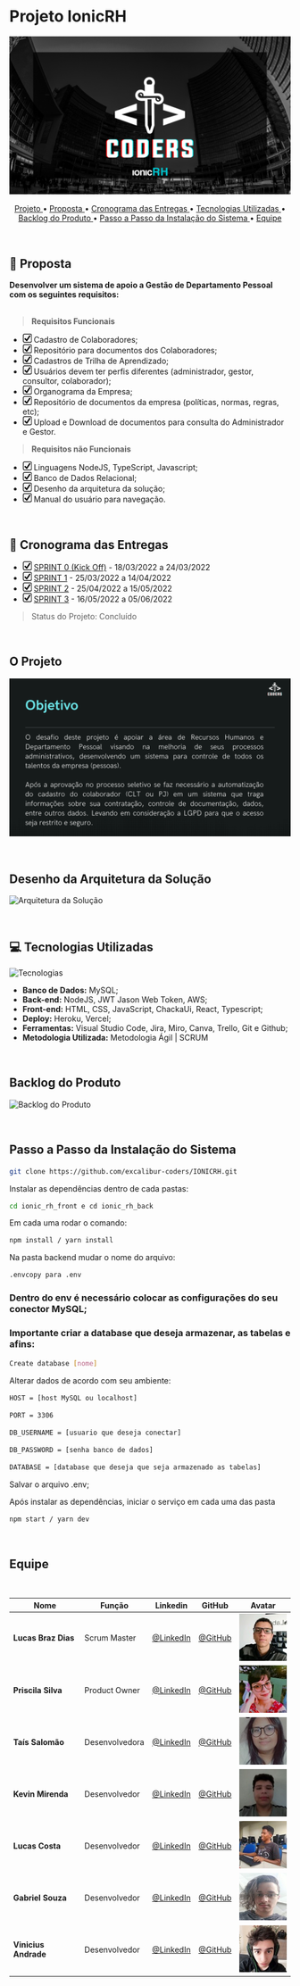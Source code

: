 # Projeto IonicRH

![Equipe ExcaliburCoders](./docs/readme/apresentação.png)

<p align="center">
  <a href ="#o-projeto"> Projeto </a>  • 
  <a href ="#dart-proposta"> Proposta </a>  • 
  <a href ="#calendar-cronograma-das-entregas"> Cronograma das Entregas </a>  • 
  <a href ="#-tecnologias-utilizadas"> Tecnologias Utilizadas </a>  • 
  <a href ="#backlog-do-produto">Backlog do Produto </a>  •
  <a href ="#passo-a-passo-da-instalação-do-sistema">Passo a Passo da Instalação do Sistema </a>  •
  <a href ="#equipe"> Equipe </a> 
</p>

<br>
 
## :dart: Proposta

**Desenvolver um sistema de apoio a Gestão de Departamento Pessoal com os seguintes requisitos:**<br><br>

> **Requisitos Funcionais**

- ![feito](./docs/readme/check.jpeg) Cadastro de Colaboradores;
- ![feito](./docs/readme/check.jpeg) Repositório para documentos dos Colaboradores;
- ![feito](./docs/readme/check.jpeg) Cadastros de Trilha de Aprendizado;
- ![feito](./docs/readme/check.jpeg) Usuários devem ter perfis diferentes (administrador, gestor, consultor, colaborador);
- ![feito](./docs/readme/check.jpeg) Organograma da Empresa;
- ![feito](./docs/readme/check.jpeg) Repositório de documentos da empresa (políticas, normas, regras, etc);
- ![feito](./docs/readme/check.jpeg) Upload e Download de documentos para consulta do Administrador e Gestor.
  <br>

> **Requisitos não Funcionais**
- ![feito](./docs/readme/check.jpeg) Linguagens NodeJS, TypeScript, Javascript;
- ![feito](./docs/readme/check.jpeg) Banco de Dados Relacional;
- ![feito](./docs/readme/check.jpeg) Desenho da arquitetura da solução;
- ![feito](./docs/readme/check.jpeg) Manual do usuário para navegação.

<br>


## :calendar: Cronograma das Entregas

- ![feito](./docs/readme/check.jpeg) [SPRINT 0 (Kick Off)](https://github.com/excalibur-coders/IONICRH/releases/tag/sprint0) - 18/03/2022 a 24/03/2022
- ![feito](./docs/readme/check.jpeg) [SPRINT 1](https://github.com/excalibur-coders/IONICRH/releases/tag/sprint1) - 25/03/2022 a 14/04/2022
- ![feito](./docs/readme/check.jpeg) [SPRINT 2](https://github.com/excalibur-coders/IONICRH/releases/tag/sprint2) - 25/04/2022 a 15/05/2022
- ![feito](./docs/readme/check.jpeg) [SPRINT 3](https://github.com/excalibur-coders/IONICRH/releases/tag/sprint3) - 16/05/2022 a 05/06/2022


> Status do Projeto: Concluído

<br>

## O Projeto

![Objetivo](./docs/readme/objetivo.png)


<br>

## Desenho da Arquitetura da Solução
![Arquitetura da Solução](https://user-images.githubusercontent.com/80925387/172069548-02a4951d-824e-4601-b615-7a8d0d779b23.png)


<br>

## 💻 Tecnologias Utilizadas

![Tecnologias](https://user-images.githubusercontent.com/80925387/172288128-a18d6293-6c99-45f2-9bb6-d66fc0d2139e.png)




- **Banco de Dados:** MySQL;
- **Back-end:** NodeJS, JWT Jason Web Token, AWS;
- **Front-end:** HTML, CSS, JavaScript, ChackaUi, React, Typescript;
- **Deploy:** Heroku, Vercel;
- **Ferramentas:** Visual Studio Code, Jira, Miro, Canva, Trello, Git e Github;
- **Metodologia Utilizada:** Metodologia Ágil | SCRUM


<br>

## Backlog do Produto
![Backlog do Produto](https://user-images.githubusercontent.com/80925387/172054810-1a668f26-35cc-4353-ab1d-3aece45fc4ea.png)




<br>

## Passo a Passo da Instalação do Sistema

```bash
git clone https://github.com/excalibur-coders/IONICRH.git
```

Instalar as dependências dentro de cada pastas:

```bash
cd ionic_rh_front e cd ionic_rh_back
```

Em cada uma rodar o comando:

```bash
npm install / yarn install
```

Na pasta backend mudar o nome do arquivo:

```bash
.envcopy para .env
```

### Dentro do env é necessário colocar as configurações do seu conector MySQL;

### Importante criar a database que deseja armazenar, as tabelas e afins:

```bash
Create database [nome]
```

Alterar dados de acordo com seu ambiente:

```bash
HOST = [host MySQL ou localhost]
```

```bash
PORT = 3306
```

```bash
DB_USERNAME = [usuario que deseja conectar]
```

```bash
DB_PASSWORD = [senha banco de dados]
```

```bash
DATABASE = [database que deseja que seja armazenado as tabelas]
```

Salvar o arquivo .env;

Após instalar as dependências, iniciar o serviço em cada uma das pasta

```bash
npm start / yarn dev
```

<br>

## Equipe

<br>

| Nome                 | Função         | Linkedin                                                                      | GitHub                                        | Avatar                                         |
| -------------------- | -------------- | ----------------------------------------------------------------------------- | --------------------------------------------- | ---------------------------------------------- |
| **Lucas Braz Dias**  | Scrum Master   | [@LinkedIn](https://www.linkedin.com/in/lucas-braz-dias/)                     | [@GitHub](https://github.com/lucasbdias)      | ![Lucasbd](./docs/readme/equipe/lucasbd.jpg)   |
| **Priscila Silva**   | Product Owner  | [@LinkedIn](https://www.linkedin.com/in/priscilasilva1801/)                   | [@GitHub](https://github.com/prsilva)         | ![Priscila](./docs/readme/equipe/priscila.jpg) |
| **Taís Salomão**     | Desenvolvedora | [@LinkedIn](https://www.linkedin.com/in/tais-salomao/)                        | [@GitHub](https://github.com/taissalomao)     | ![Tais](./docs/readme/equipe/tais.jpg)         |
| **Kevin Mirenda**    | Desenvolvedor  | [@LinkedIn](https://www.linkedin.com/in/kevin-mirenda-a54a64220)              | [@GitHub](https://github.com/KevinFMfatec)    | ![Kevin](./docs/readme/equipe/kevin.jpg)       |
| **Lucas Costa**      | Desenvolvedor  | [@LinkedIn](https://www.linkedin.com/in/lucas-costa-a49a01219/)               | [@GitHub](https://github.com/ddaiwon)         | ![Lucasc](./docs/readme/equipe/lucasc.jpg)     |
| **Gabriel Souza**    | Desenvolvedor  | [@LinkedIn](https://www.linkedin.com/in/gabriel-souza-bicho-nunes-429191185/) | [@GitHub](https://github.com/ZeroPirata)      | ![Gabriel](./docs/readme/equipe/gabriel.jpg)   |
| **Vinicius Andrade** | Desenvolvedor  | [@LinkedIn](https://www.linkedin.com/in/vin%C3%ADcius-barbosa-78111a206/)     | [@GitHub](https://github.com/ViniciusAndBar)  | ![Vinicius](./docs/readme/equipe/vinicius.jpg) |

<br>
